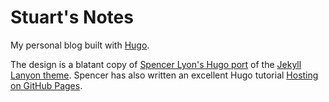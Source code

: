 # Stuart's Notes

My personal blog built with [Hugo](http://gohugo.io/).

The design is a blatant copy of [Spencer Lyon's Hugo
port](https://github.com/spencerlyon2/hugo_gh_blog) of the [Jekyll
Lanyon theme](http://lanyon.getpoole.com/). Spencer has also written
an excellent Hugo tutorial [Hosting on GitHub
Pages](http://gohugo.io/tutorials/github_pages_blog/).
